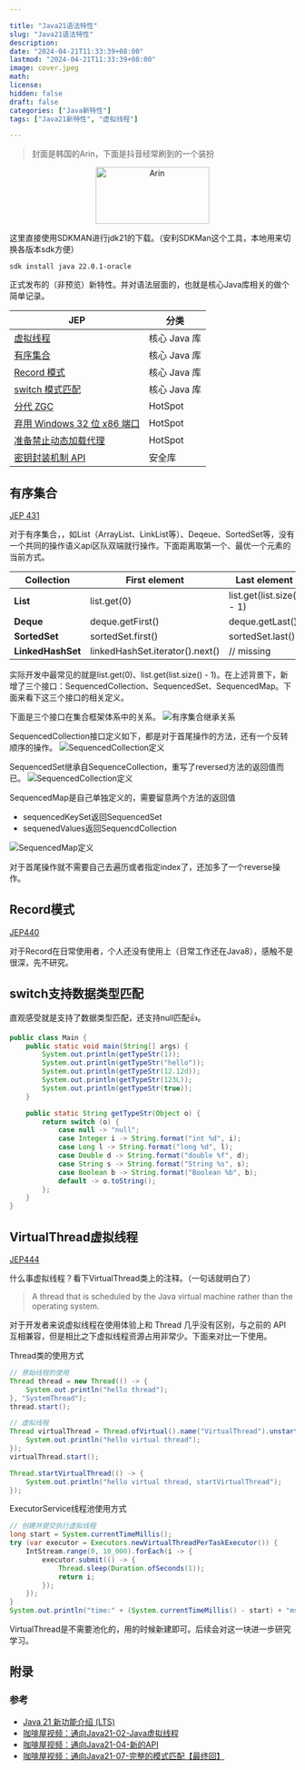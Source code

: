 ```yaml
---

title: "Java21语法特性"
slug: "Java21语法特性"
description:
date: "2024-04-21T11:33:39+08:00"
lastmod: "2024-04-21T11:33:39+08:00"
image: cover.jpeg
math:
license:
hidden: false
draft: false
categories: ["Java新特性"]
tags: ["Java21新特性", "虚拟线程"]

---
```


> 封面是韩国的Arin，下面是抖音经常刷到的一个装扮

<div  align="center">    
 <img src="cover3.png" width = "200" height = "100" alt="Arin" align=center />
</div>


这里直接使用SDKMAN进行jdk21的下载。（安利SDKMan这个工具，本地用来切换各版本sdk方便）
```
sdk install java 22.0.1-oracle
```


正式发布的（非预览）新特性。并对语法层面的，也就是核心Java库相关的做个简单记录。

| JEP | 分类 |
| --- | --- |
| [虚拟线程](https://openjdk.org/jeps/444) | 核心 Java 库 |
| [有序集合](https://openjdk.org/jeps/431) | 核心 Java 库 |
| [Record 模式](https://openjdk.org/jeps/440) | 核心 Java 库 |
| [switch 模式匹配](https://openjdk.org/jeps/441) | 核心 Java 库 |
| [分代 ZGC](https://openjdk.org/jeps/439) | HotSpot |
| [弃用 Windows 32 位 x86 端口](https://openjdk.org/jeps/449) | HotSpot |
| [准备禁止动态加载代理](https://openjdk.org/jeps/451) | HotSpot |
| [密钥封装机制 API](https://openjdk.org/jeps/452) | 安全库 |


<a name="zidTU"></a>
## 有序集合
[JEP 431](https://openjdk.org/jeps/431)

对于有序集合，，如List（ArrayList、LinkList等）、Deqeue、SortedSet等，没有一个共同的操作语义api区队双端就行操作。下面距离取第一个、最优一个元素的当前方式。

| Collection | First element | Last element |
| --- | --- | --- |
| **List** | list.get(0) | list.get(list.size() - 1) |
| **Deque** | deque.getFirst() | deque.getLast() |
| **SortedSet** | sortedSet.first() | sortedSet.last() |
| **LinkedHashSet** | linkedHashSet.iterator().next() | // missing |


实际开发中最常见的就是list.get(0)、list.get(list.size() - 1)。在上述背景下，新增了三个接口：SequencedCollection、SequencedSet、SequencedMap。下面来看下这三个接口的相关定义。

下面是三个接口在集合框架体系中的关系。
![有序集合继承关系](有序集合继承关系.png)

SequencedCollection接口定义如下，都是对于首尾操作的方法，还有一个反转顺序的操作。
![SequencedCollection定义](SequenceCollection定义.png)

SequencedSet继承自SequenceCollection，重写了reversed方法的返回值而已。
![SequencedCollection定义](SequenceSet定义.png)

SequencedMap是自己单独定义的，需要留意两个方法的返回值

- sequencedKeySet返回SequencedSet
- sequenedValues返回SequencdCollection

![SequencedMap定义](SequencedMap定义.png)

对于首尾操作就不需要自己去遍历或者指定index了，还加多了一个reverse操作。

<a name="PjRTX"></a>
## Record模式
[JEP440](https://openjdk.org/jeps/440)

对于Record在日常使用者，个人还没有使用上（日常工作还在Java8），感触不是很深，先不研究。

<a name="jWai5"></a>
## switch支持数据类型匹配
直观感受就是支持了数据类型匹配，还支持null匹配👍。
```java
public class Main {
    public static void main(String[] args) {
        System.out.println(getTypeStr(1));
        System.out.println(getTypeStr("hello"));
        System.out.println(getTypeStr(12.12d));
        System.out.println(getTypeStr(123L));
        System.out.println(getTypeStr(true));
    }

    public static String getTypeStr(Object o) {
        return switch (o) {
            case null -> "null";
            case Integer i -> String.format("int %d", i);
            case Long l -> String.format("long %d", l);
            case Double d -> String.format("double %f", d);
            case String s -> String.format("String %s", s);
            case Boolean b -> String.format("Boolean %b", b);
            default -> o.toString();
        };
    }
}
```


<a name="bk2EY"></a>
## VirtualThread虚拟线程
[JEP444](https://openjdk.org/jeps/444)

什么事虚拟线程？看下VirtualThread类上的注释。（一句话就明白了）
> A thread that is scheduled by the Java virtual machine rather than the operating system.


对于开发者来说虚拟线程在使用体验上和 Thread 几乎没有区别，与之前的 API 互相兼容，但是相比之下虚拟线程资源占用非常少。下面来对比一下使用。

Thread类的使用方式
```java
// 原始线程的使用
Thread thread = new Thread(() -> {
    System.out.println("hello thread");
}, "SystemThread");
thread.start();

// 虚拟线程
Thread virtualThread = Thread.ofVirtual().name("VirtualThread").unstarted(() -> {
    System.out.println("hello virtual thread");
});
virtualThread.start();

Thread.startVirtualThread(() -> {
    System.out.println("hello virtual thread, startVirtualThread");
});
```

ExecutorService线程池使用方式
```java
// 创建并提交执行虚拟线程
long start = System.currentTimeMillis();
try (var executor = Executors.newVirtualThreadPerTaskExecutor()) {
    IntStream.range(0, 10_000).forEach(i -> {
        executor.submit(() -> {
            Thread.sleep(Duration.ofSeconds(1));
            return i;
        });
    });
}
System.out.println("time:" + (System.currentTimeMillis() - start) + "ms");
```

VirtualThread是不需要池化的，用的时候新建即可。后续会对这一块进一步研究学习。
<a name="N2OXm"></a>

## 附录

### 参考

- [Java 21 新功能介绍 (LTS)](https://www.wdbyte.com/java/java-21/)
- [咖啡屋视频：通向Java21-02-Java虚拟线程](https://www.bilibili.com/video/BV1Ju4y1Q788/)
- [咖啡屋视频：通向Java21-04-新的API](https://www.bilibili.com/video/BV1mF411U7XW/)
- [咖啡屋视频：通向Java21-07-完整的模式匹配【最终回】](https://www.bilibili.com/video/BV1bK4y1F7vo/)

